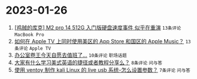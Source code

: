# 2023-01-26

1. [[鸡贼的库克] M2 pro 14 512G 入门版硬盘速度事件 似乎在重演](https://www.v2ex.com/t/910672) `13条评论` `MacBook Pro`
1. [如何在 Apple TV 上同时使用美区的 App Store 和国区的 Apple Music？](https://www.v2ex.com/t/910667) `13条评论` `Apple TV`
1. [办公室卷王今天自愿去值班了…](https://www.v2ex.com/t/910675) `10条评论` `职场话题`
1. [大家有什么学习美式英语的捷径或者教程分享么？](https://www.v2ex.com/t/910665) `8条评论` `问与答`
1. [使用 ventoy 制作 kali Linux 的 live usb 系统-怎么设置参数？](https://www.v2ex.com/t/910676) `7条评论` `问与答`
